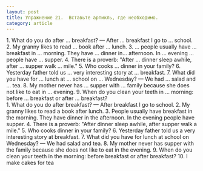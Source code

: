 ```yaml
---
layout: post
title: Упражнение 21.  Вставьте артикль, где необходимо.
category: article
---
```

<section class="question">
1. What do you do after ... breakfast? — After ... breakfast I go to ... school. 2. My granny likes to read ... book after ... lunch. 3. ... people usually have ... breakfast in ... morning. They have ... dinner in... afternoon. In ... evening ... people have ... supper. 4. There is a proverb: "After ... dinner sleep awhile, after ... supper walk ... mile." 5. Who cooks ... dinner in your family? 6. Yesterday father told us ... very interesting story at ... breakfast. 7. What did you have for ... lunch at ... school on ... Wednesday? — We had ... salad and ... tea. 8. My mother never has ... supper with ... family because she does not like to eat in ... evening. 9. When do you clean your teeth in ... morning: before ... breakfast or after ... breakfast?
</section>

<section class="answer">
1. What do you do after breakfast? — After breakfast I go to school. 2. My granny likes to read a book after lunch. 3. People usually have breakfast in the morning. They have dinner in the afternoon. In the evening people have supper. 4. There is a proverb: "After dinner sleep awhile, after supper walk a mile." 5. Who cooks dinner in your family? 6. Yesterday father told us a very interesting story at breakfast. 7. What did you have for lunch at school on Wednesday? — We had salad and tea. 8. My mother never has supper with the family because she does not like to eat in the evening. 9. When do you clean your teeth in the morning: before breakfast or after breakfast? 10. I make cakes for tea
</section>